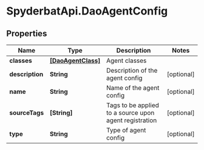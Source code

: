 # SpyderbatApi.DaoAgentConfig

## Properties

Name | Type | Description | Notes
------------ | ------------- | ------------- | -------------
**classes** | [**[DaoAgentClass]**](DaoAgentClass.md) | Agent classes | 
**description** | **String** | Description of the agent config | [optional] 
**name** | **String** | Name of the agent config | [optional] 
**sourceTags** | **[String]** | Tags to be applied to a source upon agent registration | [optional] 
**type** | **String** | Type of agent config | [optional] 


